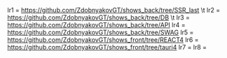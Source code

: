 lr1 = https://github.com/ZdobnyakovGT/shows_back/tree/SSR_last \t
lr2 = https://github.com/ZdobnyakovGT/shows_back/tree/DB \t
lr3 = https://github.com/ZdobnyakovGT/shows_back/tree/API
lr4 = https://github.com/ZdobnyakovGT/shows_back/tree/SWAG
lr5 = https://github.com/ZdobnyakovGT/shows_front/tree/REACT4
lr6 = https://github.com/ZdobnyakovGT/shows_front/tree/tauri4
lr7 = 
lr8 =
